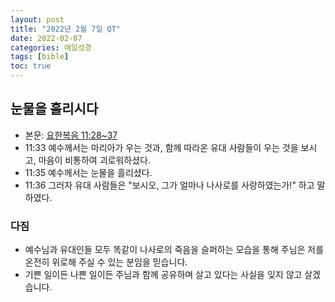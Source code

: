 ```yaml
---
layout: post
title: "2022년 2월 7일 QT"
date: 2022-02-07
categories: 매일성경
tags: [bible]
toc: true
---
```


## 눈물을 흘리시다
- 본문: [요한복음 11:28~37](https://www.bskorea.or.kr/bible/korbibReadpage.php?version=SAENEW&book=jhn&chap=11&sec=28&cVersion=&fontSize=15px&fontWeight=normal#focus)
- 11:33 예수께서는 마리아가 우는 것과, 함께 따라온 유대 사람들이 우는 것을 보시고, 마음이 비통하여 괴로워하셨다.
- 11:35 예수께서는 눈물을 흘리셨다.
- 11:36 그러자 유대 사람들은 "보시오, 그가 얼마나 나사로를 사랑하였는가!" 하고 말하였다.

### 다짐
- 예수님과 유대인들 모두 똑같이 나사로의 죽음을 슬퍼하는 모습을 통해 주님은 저를 온전히 위로해 주실 수 있는 분임을 믿습니다.
- 기쁜 일이든 나쁜 일이든 주님과 함께 공유하며 살고 있다는 사실을 잊지 않고 살겠습니다.
